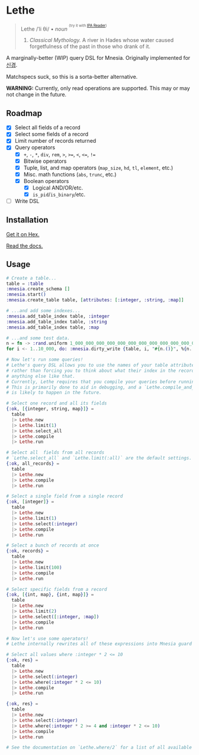 # Lethe

> Lethe
> /ˈli θi/ • *noun* <sup><sup>(try it with [IPA Reader](http://ipa-reader.xyz))</sup></sup>
> 1. *Classical Mythology.* A river in Hades whose water caused forgetfulness of the past in those who drank of it.

A marginally-better (WIP) query DSL for Mnesia. Originally implemented for
[신경](https://singyeong.org).

Matchspecs suck, so this is a sorta-better alternative.

**WARNING:** Currently, only read operations are supported. This may or may not
change in the future.

## Roadmap

- [x] Select all fields of a record
- [x] Select some fields of a record
- [x] Limit number of records returned
- [x] Query operators
  - [x] `+`, `-`, `*`, `div`, `rem`, `>`, `>=`, `<`, `<=`, `!=`
  - [x] Bitwise operators
  - [x] Tuple, list, and map operators (`map_size`, `hd`, `tl`, `element`, etc.)
  - [x] Misc. math functions (`abs`, `trunc`, etc.)
  - [x] Boolean operators
    - [x] Logical AND/OR/etc.
    - [x] `is_pid`/`is_binary`/etc.
- [ ] Write DSL

## Installation

[Get it on Hex.](https://hex.pm/packages/lethe)

[Read the docs.](https://hexdocs.pm/lethe)

## Usage

```Elixir
# Create a table...
table = :table
:mnesia.create_schema []
:mnesia.start()
:mnesia.create_table table, [attributes: [:integer, :string, :map]]

# ...and add some indexes...
:mnesia.add_table_index table, :integer
:mnesia.add_table_index table, :string
:mnesia.add_table_index table, :map

# ...and some test data.
n = fn -> :rand.uniform 1_000_000_000_000_000_000_000_000_000_000_000_000_000_000_000 end
for i <- 1..10_000, do: :mnesia.dirty_write {table, i, "#{n.()}", %{n.() => "#{n.()}"}}

# Now let's run some queries!
# Lethe's query DSL allows you to use the names of your table attributes,
# rather than forcing you to think about what their index in the record is, or
# anything else like that.
# Currently, Lethe requires that you compile your queries before running them.
# This is primarily done to aid in debugging, and a `Lethe.compile_and_run/1`
# is likely to happen in the future.

# Select one record and all its fields
{:ok, [{integer, string, map}]} =
  table
  |> Lethe.new
  |> Lethe.limit(1)
  |> Lethe.select_all
  |> Lethe.compile
  |> Lethe.run

# Select all  fields from all records
# `Lethe.select_all` and `Lethe.limit(:all)` are the default settings.
{:ok, all_records} =
  table
  |> Lethe.new
  |> Lethe.compile
  |> Lethe.run

# Select a single field from a single record
{:ok, [integer]} =
  table
  |> Lethe.new
  |> Lethe.limit(1)
  |> Lethe.select(:integer)
  |> Lethe.compile
  |> Lethe.run

# Select a bunch of records at once
{:ok, records} =
  table
  |> Lethe.new
  |> Lethe.limit(100)
  |> Lethe.compile
  |> Lethe.run

# Select specific fields from a record
{:ok, [{int, map}, {int, map}]} =
  table
  |> Lethe.new
  |> Lethe.limit(2)
  |> Lethe.select([:integer, :map])
  |> Lethe.compile
  |> Lethe.run

# Now let's use some operators!
# Lethe internally rewrites all of these expressions into Mnesia guard form.

# Select all values where :integer * 2 <= 10
{:ok, res} =
  table
  |> Lethe.new
  |> Lethe.select(:integer)
  |> Lethe.where(:integer * 2 <= 10)
  |> Lethe.compile
  |> Lethe.run

{:ok, res} =
  table
  |> Lethe.new
  |> Lethe.select(:integer)
  |> Lethe.where(:integer * 2 >= 4 and :integer * 2 <= 10)
  |> Lethe.compile
  |> Lethe.run

# See the documentation on `Lethe.where/2` for a list of all available ops
```